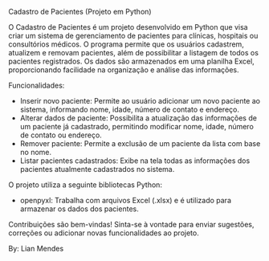 Cadastro de Pacientes (Projeto em Python)

O Cadastro de Pacientes é um projeto desenvolvido em Python que visa criar um sistema de gerenciamento de pacientes para clínicas, hospitais ou consultórios médicos. 
O programa permite que os usuários cadastrem, atualizem e removam pacientes, além de possibilitar a listagem de todos os pacientes registrados. 
Os dados são armazenados em uma planilha Excel, proporcionando facilidade na organização e análise das informações.

Funcionalidades:

- Inserir novo paciente: Permite ao usuário adicionar um novo paciente ao sistema, informando nome, idade, número de contato e endereço.
- Alterar dados de paciente: Possibilita a atualização das informações de um paciente já cadastrado, permitindo modificar nome, idade, número de contato ou endereço.
- Remover paciente: Permite a exclusão de um paciente da lista com base no nome.
- Listar pacientes cadastrados: Exibe na tela todas as informações dos pacientes atualmente cadastrados no sistema.

O projeto utiliza a seguinte bibliotecas Python:
- openpyxl: Trabalha com arquivos Excel (.xlsx) e é utilizado para armazenar os dados dos pacientes.

Contribuições são bem-vindas! 
Sinta-se à vontade para enviar sugestões, correções ou adicionar novas funcionalidades ao projeto.

By: Lian Mendes
